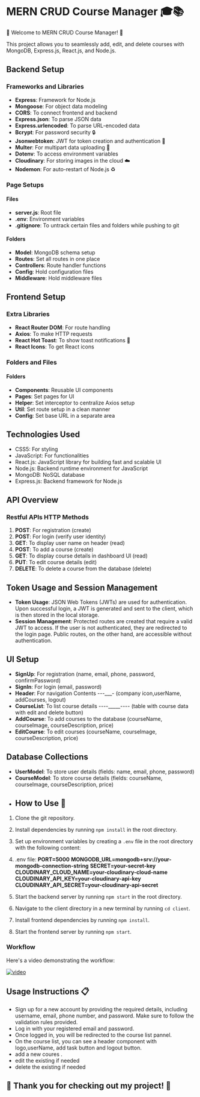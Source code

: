# MERN CRUD Course Manager 🎓📚

🚀 Welcome to MERN CRUD Course Manager! 🚀

This project allows you to seamlessly add, edit, and delete courses with MongoDB, Express.js, React.js, and Node.js. 

## Backend Setup

### Frameworks and Libraries

- **Express**: Framework for Node.js
- **Mongoose**: For object data modeling
- **CORS**: To connect frontend and backend
- **Express.json**: To parse JSON data
- **Express.urlencoded**: To parse URL-encoded data
- **Bcrypt**: For password security 🔒
- **Jsonwebtoken**: JWT for token creation and authentication 🎫
- **Multer**: For multipart data uploading 📁
- **Dotenv**: To access environment variables
- **Cloudinary**: For storing images in the cloud ☁️
- **Nodemon**: For auto-restart of Node.js ♻️

### Page Setups

#### Files
- **server.js**: Root file
- **.env**: Environment variables
- **.gitignore**: To untrack certain files and folders while pushing to git

#### Folders
- **Model**: MongoDB schema setup
- **Routes**: Set all routes in one place
- **Controllers**: Route handler functions
- **Config**: Hold configuration files
- **Middleware**: Hold middleware files

## Frontend Setup

### Extra Libraries

- **React Router DOM**: For route handling
- **Axios**: To make HTTP requests
- **React Hot Toast**: To show toast notifications 🍞
- **React Icons**: To get React icons

### Folders and Files

#### Folders
- **Components**: Reusable UI components
- **Pages**: Set pages for UI
- **Helper**: Set interceptor to centralize Axios setup
- **Util**: Set route setup in a clean manner
- **Config**: Set base URL in a separate area

## Technologies Used

- CSS5: For styling
- JavaScript: For functionalities
- React.js: JavaScript library for building fast and scalable UI
- Node.js: Backend runtime environment for JavaScript
- MongoDB: NoSQL database
- Express.js: Backend framework for Node.js

## API Overview

### Restful APIs HTTP Methods

1. **POST**: For registration (create)
2. **POST**: For login (verify user identity)
3. **GET**: To display user name on header (read)
4. **POST**: To add a course (create)
5. **GET**: To display course details in dashboard UI (read)
6. **PUT**: To edit course details (edit)
7. **DELETE**: To delete a course from the database (delete)

## Token Usage and Session Management

- **Token Usage**: JSON Web Tokens (JWTs) are used for authentication. Upon successful login, a JWT is generated and sent to the client, which is then stored in the local storage.
- **Session Management**: Protected routes are created that require a valid JWT to access. If the user is not authenticated, they are redirected to the login page. Public routes, on the other hand, are accessible without authentication.

## UI Setup

- **SignUp**: For registration (name, email, phone, password, confirmPassword)
- **SignIn**: For login (email, password)
- **Header**: For navigation     Contents  -_-_-___- (company icon,userName, addCourses, logout)
- **CourseList**: To list course details    _--_--_____----  (table with course data with edit and delete button)
- **AddCourse**: To add courses to the database (courseName, courseImage, courseDescription, price)
- **EditCourse**: To edit courses (courseName, courseImage, courseDescription, price)

## Database Collections

- **UserModel**: To store user details (fields: name, email, phone, password)
- **CourseModel**: To store course details (fields: courseName, courseImage, courseDescription, price)
- ## How to Use 🚀

1. Clone the git repository.
2. Install dependencies by running `npm install` in the root directory.
3. Set up environment variables by creating a `.env` file in the root directory with the following content:
4. .env   file:
**PORT=5000**
**MONGODB_URL=mongodb+srv://your-mongodb-connection-string**
**SECRET=your-secret-key**
**CLOUDINARY_CLOUD_NAME=your-cloudinary-cloud-name**
**CLOUDINARY_API_KEY=your-cloudinary-api-key**
**CLOUDINARY_API_SECRET=your-cloudinary-api-secret**


5. Start the backend server by running `npm start` in the root directory.
6. Navigate to the client directory in a new terminal by running `cd client`.
7. Install frontend dependencies by running `npm install`.
8. Start the frontend server by running `npm start`.



### Workflow

Here's a video demonstrating the workflow:

[![video](http://img.youtube.com/vi/tIAc2nEE0hc/0.jpg)](https://youtu.be/tIAc2nEE0hc?si=f5t77rd3u6hQkWR5)


## Usage Instructions 📋

- Sign up for a new account by providing the required details, including username, email, phone number, and password. Make sure to follow the validation rules provided.
- Log in with your registered email and password.
- Once logged in, you will be redirected to the course list pannel.
- On the course list, you can see a header component with logo,userName, add task button and logout  button.
- add a new coures .
- edit the existing if needed
- delete the existing if needed
## 🌟 Thank you for checking out my project! 🌟
